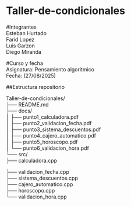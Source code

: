 # Taller-de-condicionales

#Integrantes  
Esteban Hurtado  
Farid Lopez  
Luis Garzon  
Diego Miranda  

#Curso y fecha  
Asignatura: Pensamiento algoritmico   
Fecha: (27/08/2025)  

##Estructura repositorio  

Taller-de-condicionales/  
├── README.md  
├── docs/  
│ ├── punto1_calculadora.pdf  
│ ├── punto2_validacion_fecha.pdf  
│ ├── punto3_sistema_descuentos.pdf  
│ ├── punto4_cajero_automatico.pdf  
│ ├── punto5_horoscopo.pdf  
│ └── punto6_validacion_hora.pdf  
└── src/  
├── calculadora.cpp  
  
├── validacion_fecha.cpp  
├── sistema_descuentos.cpp  
├── cajero_automatico.cpp  
├── horoscopo.cpp  
└── validacion_hora.cpp  
